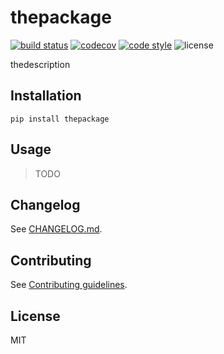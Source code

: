 # thepackage

[![build status](https://travis-ci.com/florimondmanca/thepackage.svg?branch=master)](https://travis-ci.com/florimondmanca/thepackage)
[![codecov](https://codecov.io/gh/florimondmanca/thepackage/branch/master/graph/badge.svg)](https://codecov.io/gh/florimondmanca/thepackage)
[![code style](https://img.shields.io/badge/code_style-black-black)](https://github.com/psf/black)
![license](https://img.shields.io/badge/license-MIT-green)

thedescription

## Installation

```
pip install thepackage
```

## Usage

> TODO

## Changelog

See [CHANGELOG.md](https://github.com/florimondmanca/thepackage/tree/master/CHANGELOG.md).

## Contributing

See [Contributing guidelines](https://github.com/florimondmanca/thepackage/tree/master/CONTRIBUTING.md).

## License

MIT
